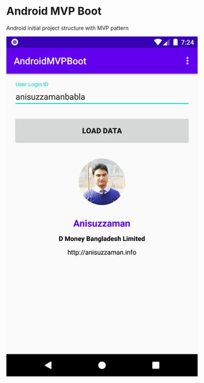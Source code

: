 # Android MVP Boot
Android initial project structure with MVP pattern

<p align="center">
    <img src="https://github.com/anisuzzamanbabla/AndroidMVPBoot/blob/master/screenshot/screenshot1.png">
</p>

